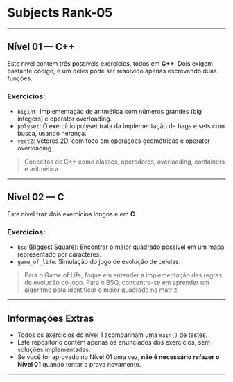 <h1>Subjects Rank-05</h1>

<hr />

<h2>Nível 01 — C++</h2>

<p>Este nível contém três possíveis exercícios, todos em <strong>C++</strong>. Dois exigem bastante código, e um deles pode ser resolvido apenas escrevendo duas funções.</p>

<h3>Exercícios:</h3>
<ul>
  <li><code>bigint</code>: Implementação de aritmética com números grandes (big integers) e operator overloading.</li>
  <li><code>polyset</code>: O exercício polyset trata da implementação de bags e sets com busca, usando herança.</li>
  <li><code>vect2</code>: Vetores 2D, com foco em operações geométricas e operator overloading.</li>
</ul>

<blockquote>
Conceitos de C++ como classes, operadores, overloading, containers e aritmética.
</blockquote>

<hr />

<h2>Nível 02 — C</h2>

<p>Este nível traz dois exercícios longos e em <strong>C</strong>.</p>

<h3>Exercícios:</h3>
<ul>
  <li><code>bsq</code> (Biggest Square): Encontrar o maior quadrado possível em um mapa representado por caracteres.</li>
  <li><code>game_of_life</code>: Simulação do jogo de evolução de células.</li>
</ul>

<blockquote>
Para o Game of Life, foque em entender a implementação das regras de evolução do jogo.
Para o BSQ, concentre-se em aprender um algoritmo para identificar o maior quadrado na matriz.
</blockquote>

<hr />

<h2>Informações Extras</h2>
<ul>
  <li>Todos os exercícios do nível 1 acompanham uma <code>main()</code> de testes.</li>
  <li>Este repositório contém apenas os enunciados dos exercícios, sem soluções implementadas.</li>
  <li>Se você for aprovado no Nível 01 uma vez, <strong>não é necessário refazer o Nível 01</strong> quando tentar a prova novamente.</li>
</ul>

<hr />

